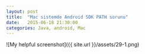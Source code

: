 ```yaml
---
layout: post
title:  "Mac sistemde Android SDK PATH sorunu"
date:   2015-06-18 21:30:00
categories: Java, android, Mac
---
```




![My helpful screenshot]({{ site.url }}/assets/29-1.png)<br>